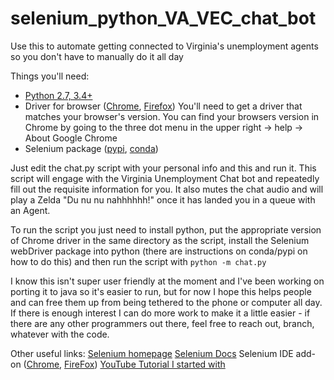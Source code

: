 # selenium_python_VA_VEC_chat_bot
Use this to automate getting connected to Virginia's unemployment agents so you don't have to manually do it all day

Things you'll need:
* [Python 2.7, 3.4+](https://www.python.org/downloads/)
* Driver for browser ([Chrome](https://sites.google.com/a/chromium.org/chromedriver/downloads), [Firefox](https://github.com/mozilla/geckodriver/releases)) You'll need to get a driver that matches your browser's version. You can find your browsers version in Chrome by going to the three dot menu in the upper right -> help -> About Google Chrome
* Selenium package ([pypi](https://pypi.org/project/selenium/), [conda](https://anaconda.org/conda-forge/selenium))

Just edit the chat.py script with your personal info and this and run it. This script will engage with the Virginia Unemployment Chat bot and repeatedly fill out the requisite information for you. It also mutes the chat audio and will play a Zelda "Du nu nu nahhhhhh!" once it has landed you in a queue with an Agent.

To run the script you just need to install python, put the appropriate version of Chrome driver in the same directory as the script, install the Selenium webDriver package into python (there are instructions on conda/pypi on how to do this) and then run the script with `python -m chat.py`

I know this isn't super user friendly at the moment and I've been working on porting it to java so it's easier to run, but for now I hope this helps people and can free them up from being tethered to the phone or computer all day. If there is enough interest I can do more work to make it a little easier - if there are any other programmers out there, feel free to reach out, branch, whatever with the code.

Other useful links:
[Selenium homepage](https://www.selenium.dev/)
[Selenium Docs](https://www.selenium.dev/documentation/en/getting_started_with_webdriver/browsers/)
Selenium IDE add-on ([Chrome](https://chrome.google.com/webstore/detail/selenium-ide/mooikfkahbdckldjjndioackbalphokd), [FireFox](https://addons.mozilla.org/en-GB/firefox/addon/selenium-ide/))
[YouTube Tutorial I started with](https://youtu.be/5FUdrBq-WFo)
